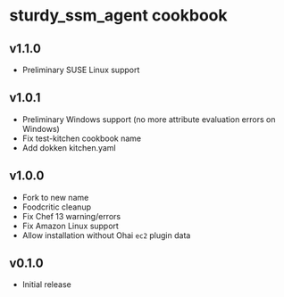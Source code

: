 sturdy_ssm_agent cookbook
===================

v1.1.0
------
* Preliminary SUSE Linux support

v1.0.1
------
* Preliminary Windows support (no more attribute evaluation errors on Windows)
* Fix test-kitchen cookbook name
* Add dokken kitchen.yaml

v1.0.0
------
* Fork to new name
* Foodcritic cleanup
* Fix Chef 13 warning/errors
* Fix Amazon Linux support
* Allow installation without Ohai `ec2` plugin data

v0.1.0
------
* Initial release

